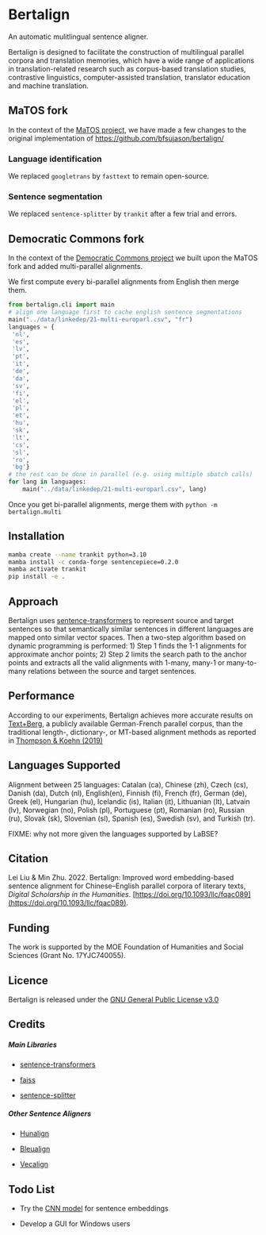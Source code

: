 # Bertalign

An automatic mulitlingual sentence aligner.

Bertalign is designed to facilitate the construction of multilingual parallel corpora and translation memories, which have a wide range of applications in translation-related research such as corpus-based translation studies, contrastive linguistics, computer-assisted translation, translator education and machine translation.

## MaTOS fork
In the context of the [MaTOS project](https://anr-matos.github.io/), we have made a few changes to the original implementation of https://github.com/bfsujason/bertalign/

### Language identification
We replaced `googletrans` by `fasttext` to remain open-source.

### Sentence segmentation
We replaced `sentence-splitter` by `trankit` after a few trial and errors.

## Democratic Commons fork
In the context of the [Democratic Commons project](https://about.make.org/democratic-commons/landing-page) we built upon the MaTOS fork and added multi-parallel alignments.

We first compute every bi-parallel alignments from English then merge them.

```py
from bertalign.cli import main
# align one language first to cache english sentence segmentations
main("../data/linkedep/21-multi-europarl.csv", "fr")
languages = {
 'nl',
 'es',
 'lv',
 'pt',
 'it',
 'de',
 'da',
 'sv',
 'fi',
 'el',
 'pl',
 'et',
 'hu',
 'sk',
 'lt',
 'cs',
 'sl',
 'ro',
 'bg'}
# the rest can be done in parallel (e.g. using multiple sbatch calls)
for lang in languages:
    main("../data/linkedep/21-multi-europarl.csv", lang)
```

Once you get bi-parallel alignments, merge them with `python -m bertalign.multi`


## Installation

```sh
mamba create --name trankit python=3.10
mamba install -c conda-forge sentencepiece=0.2.0
mamba activate trankit
pip install -e .
```


## Approach

Bertalign uses [sentence-transformers](https://github.com/UKPLab/sentence-transformers) to represent source and target sentences so that semantically similar sentences in different languages are mapped onto similar vector spaces. Then a two-step algorithm based on dynamic programming is performed: 1) Step 1 finds the 1-1 alignments for approximate anchor points; 2) Step 2 limits the search path to the anchor points and extracts all the valid alignments with 1-many, many-1 or many-to-many relations between the source and target sentences.

## Performance

According to our experiments, Bertalign achieves more accurate results on [Text+Berg](./text+berg), a publicly available German-French parallel corpus, than the traditional length-, dictionary-, or MT-based alignment methods as reported in [Thompson & Koehn (2019)](https://aclanthology.org/D19-1136/)

## Languages Supported

Alignment between 25 languages: Catalan (ca), Chinese (zh), Czech (cs), Danish (da), Dutch (nl), English(en), Finnish (fi), French (fr), German (de), Greek (el), Hungarian (hu), Icelandic (is), Italian (it), Lithuanian (lt), Latvain (lv), Norwegian (no), Polish (pl), Portuguese (pt), Romanian (ro), Russian (ru), Slovak (sk), Slovenian (sl), Spanish (es), Swedish (sv), and Turkish (tr).

FIXME: why not more given the languages supported by LaBSE?


## Citation

Lei Liu & Min Zhu. 2022. Bertalign: Improved word embedding-based sentence alignment for Chinese–English parallel corpora of literary texts, *Digital Scholarship in the Humanities*. [https://doi.org/10.1093/llc/fqac089](https://doi.org/10.1093/llc/fqac089).

## Funding

The work is supported by the MOE Foundation of Humanities and Social Sciences (Grant No. 17YJC740055).

## Licence

Bertalign is released under the [GNU General Public License v3.0](./LICENCE)

## Credits

##### Main Libraries

* [sentence-transformers](https://github.com/UKPLab/sentence-transformers)

* [faiss](https://github.com/facebookresearch/faiss)

* [sentence-splitter](https://github.com/mediacloud/sentence-splitter)

##### Other Sentence Aligners

* [Hunalign](http://mokk.bme.hu/en/resources/hunalign/)

* [Bleualign](https://github.com/rsennrich/Bleualign)

* [Vecalign](https://github.com/thompsonb/vecalign)

## Todo List

- Try the [CNN model](https://tfhub.dev/google/universal-sentence-encoder-multilingual/3) for sentence embeddings
* Develop a GUI for Windows users
